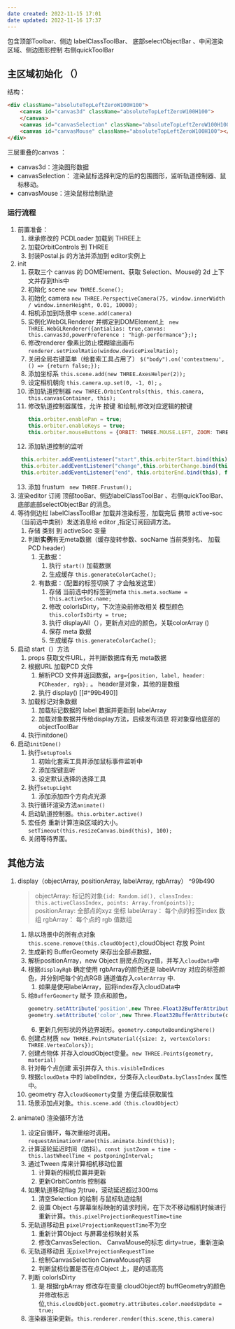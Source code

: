 ```yaml
---
date created: 2022-11-15 17:01
date updated: 2022-11-16 17:37
---
```


包含顶部Toolbar、侧边 labelClassToolBar、 底部selectObjectBar 、中间渲染区域、侧边图形控制 右侧quickToolBar

## 主区域初始化 （）

结构：

```html
<div className="absoluteTopLeftZeroW100H100">
	<canvas id="canvas3d" className="absoluteTopLeftZeroW100H100">
	</canvas>
	<canvas id="canvasSelection" className="absoluteTopLeftZeroW100H100"></canvas>
	<canvas id="canvasMouse" className="absoluteTopLeftZeroW100H100"></canvas>
</div>
```

三层重叠的canvas ：

- canvas3d：渲染图形数据
- canvasSelection： 渲染鼠标选择判定的后的包围图形，监听轨道控制器、鼠标移动。
- canvasMouse：渲染鼠标绘制轨迹

### 运行流程

1. 前置准备：
   1. 继承修改的 PCDLoader 加载到 THREE上
   2. 加载OrbitControls 到 THREE
   3. 封装Postal.js 的方法并添加到 editor实例上
2. init
   1. 获取三个 canvas 的 DOMElement、获取 Selection、Mouse的 2d 上下文并存到this中
   2. 初始化 scene `new THREE.Scene();`
   3. 初始化 camera `new THREE.PerspectiveCamera(75, window.innerWidth / window.innerHeight, 0.01, 10000);`
   4. 相机添加到场景中 `scene.add(camera)`
   5. 实例化WebGLRenderer  并绑定到DOMElement上 `  new THREE.WebGLRenderer({antialias: true,canvas: this.canvas3d,powerPreference : "high-performance"};); `
   6. 修改renderer 像素比防止模糊输出画布 `renderer.setPixelRatio(window.devicePixelRatio);`
   7. 关闭全局右键菜单（给套索工具占用了） `$("body").on('contextmenu', () => {return false;});`
   8. 添加坐标系 `this.scene.add(new THREE.AxesHelper(2));`
   9. 设定相机朝向 `this.camera.up.set(0, -1, 0);` 。
   10. 添加轨道控制器 `new THREE.OrbitControls(this, this.camera, this.canvasContainer, this);`
   11. 修改轨道控制器属性，允许 按键 和绘制,修改对应逻辑的按键
       ```js
       this.orbiter.enablePan = true;
       this.orbiter.enableKeys = true;
       this.orbiter.mouseButtons = {ORBIT: THREE.MOUSE.LEFT, ZOOM: THREE.MOUSE.MIDDLE, PAN: null};
       ```
   12. 添加轨道控制的监听
   ```js
    this.orbiter.addEventListener("start",this.orbiterStart.bind(this), false);
    this.orbiter.addEventListener("change",this.orbiterChange.bind(this), false);
    this.orbiter.addEventListener("end", this.orbiterEnd.bind(this), false);
   ```
   13. 添加 frustum `  new THREE.Frustum(); `
3. 渲染editor 订阅 顶部tooBar、侧边labelClassToolBar 、右侧quickToolBar、底部底部selectObjectBar 的消息。
4. 等待侧边栏 labelClassToolBar 加载并渲染标签，加载完后 携带 active-soc （当前选中类别）发送消息给 editor ,指定订阅回调方法。
   1. 存储 类别 到 activeSoc 变量
   2. 判断**实例**有无meta数据（缓存旋转参数、socName 当前类别名、 加载PCD header）
      1. 无数据：
         1. 执行 `start()` 加载数据
         2. 生成缓存 `this.generateColorCache();`
      2. 有数据：（配置的标签切换了 才会触发这里）
         1. 存储 当前选中的标签到meta `this.meta.socName = this.activeSoc.name;`
         2. 修改 colorIsDirty，下次渲染前修改相关 模型颜色 `this.colorIsDirty = true;`
         3. 执行 displayAll（），更新点对应的颜色，关联colorArray ()
         4. 保存 meta 数据
         5. 生成缓存 `this.generateColorCache();`
5. 启动 start（）方法
   1. props 获取文件URL，并判断数据库有无 meta数据
   2. 根据URL 加载PCD 文件
      1. 解析PCD 文件并返回数据，`arg={position, label, header: PCDheader, rgb};` 。 header是对象，其他的是数组
      2. 执行 display()  [[#^99b490]]
   3. 加载标记对象数据
      1. 加载标记数据的 label 数据并更新到 labelArray
      2. 加载对象数据并传给display方法，后续发布消息 将对象穿给底部的objectToolBar
   4. 执行initdone()
6. 启动`initDone()`
	1. 执行`setupTools`
		1. 初始化套索工具并添加鼠标事件监听中
		2. 添加按键监听
		3. 设定默认选择的选择工具
	2. 执行`setupLight`
		1. 添加添加四个方向点光源
	3. 执行循环渲染方法`animate()`
	4. 启动轨道控制器。`this.orbiter.active()`
	5. 宏任务 重新计算渲染区域的大小。`setTimeout(this.resizeCanvas.bind(this), 100);`
	6. 关闭等待界面。

## 其他方法

1. display（objectArray, positionArray, labelArray, rgbArray） ^99b490
   > objectArray: 标记的对象`{id: Random.id(), classIndex: this.activeClassIndex, points: Array.from(points)};`
   > positionArray: 全部点的xyz 坐标
   > labelArray： 每个点的标签index 数组
   > rgbArray： 每个点的 rgb 值数组
   1. 除以场景中的所有点对象`  this.scene.remove(this.cloudObject) `,cloudObject 存放 Point
   2. 生成新的 BufferGeomety 来存出全部点数据，
   3. 解析positionArray，new Object 厨房点的xyz值，并写入`cloudData`中
   4. 根据`displayRgb` 确定使用 rgbArray的颜色还是 labelArray 对应的标签颜色，并分别吧每个的点RGB 通道值存入`colorArray` 中.
      1. 如果是使用labelArray，回将index存入cloudData中
   5. 给`BufferGeomerty` 赋予 顶点和颜色，
      ```js
      geometry.setAttribute('position',new Three.Float32BufferAttribute(positonArray,3));
      geometry.setAttribute('color',new Three.Float32BufferAttribute(colorArray,3));
      ```
      6. 更新几何形状的外边界球形。`geometry.computeBoundingShere()`
   6. 创建点材质 `new THREE.PointsMaterial({size: 2, vertexColors: THREE.VertexColors});`
   7. 创建点物体 并存入cloudObject变量。`new THREE.Points(geometry, material)`
   8. 针对每个点创建 索引并存入 `this.visibleIndices`
   9. 根据`cloudData` 中的 labelIndex，分类存入`cloudData.byClassIndex` 属性中。
   10. geometry 存入`cloudGeomerty`变量 方便后续获取属性
   11. 场景添加点对象。`this.scene.add（this.cloudObject）`

2. animate()  渲染循环方法
	1. 设定自循环，每次重绘时调用。`requestAnimationFrame(this.animate.bind(this));`
	2. 计算滚轮延迟时间（防抖）。`const justZoom = time - this.lastWheelTime < postponingInterval;`
	3. 通过Tween 库来计算相机移动位置
		1. 计算新的相机位置并更新
		2. 更新OrbitContrls 控制器
	4. 如果轨道移动flag 为true，滚动延迟超过300ms
		1. 清空Selection 的绘制 与鼠标轨迹绘制
		2. 设置 Object 与屏幕坐标映射的请求时间，在下次不移动相机时候进行重新计算。`this.pixelProjectionRequestTime=time`
	5. 无轨道移动且 `pixelProjectionRequestTime`不为空
		1. 重新计算Object 与屏幕坐标映射关系
		2. 修改CanvasSelection、 CanvaMouse的标志 dirty=true，重新渲染
	6. 无轨道移动且 无`pixelProjectionRequestTime`
		1. 绘制CanvasSelection CanvaMouse内容
		2. 判断鼠标位置是否在点Object 上，是的话高亮
	7.  判断 colorIsDirty
		1. 是 根据rgbArray 修改存在变量 cloudObject的 buffGeometry的颜色并修改标志位,`this.cloudObject.geometry.attributes.color.needsUpdate = true;`
	8. 渲染器渲染更新。`this.renderer.render(this.scene,this.camera)` 
		
